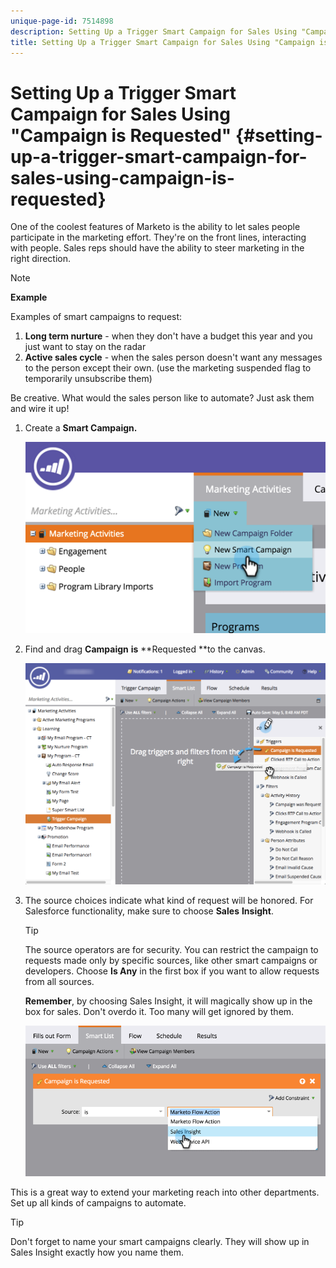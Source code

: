 ```yaml
---
unique-page-id: 7514898
description: Setting Up a Trigger Smart Campaign for Sales Using "Campaign is Requested" - Marketo Docs - Product Documentation
title: Setting Up a Trigger Smart Campaign for Sales Using "Campaign is Requested"
---
```


# Setting Up a Trigger Smart Campaign for Sales Using "Campaign is Requested" {#setting-up-a-trigger-smart-campaign-for-sales-using-campaign-is-requested}

One of the coolest features of Marketo is the ability to let sales people participate in the marketing effort. They're on the front lines, interacting with people. Sales reps should have the ability to steer marketing in the right direction.

>[!NOTE]
>
>**Example**
>
>Examples of smart campaigns to request:
>
>1. **Long term nurture** - when they don't have a budget this year and you just want to stay on the radar
>1. **Active sales cycle** - when the sales person doesn't want any messages to the person except their own. (use the marketing suspended flag to temporarily unsubscribe them)
>
>Be creative. What would the sales person like to automate? Just ask them and wire it up!

1. Create a **Smart Campaign.**

   ![](assets/image2015-5-20-16-3a3-3a25.png)

1. Find and drag **Campaign** **is** **Requested **to the canvas.

     ![](assets/campaignfilterdrag.png)

1. The source choices indicate what kind of request will be honored. For Salesforce functionality, make sure to choose **Sales** **Insight**.

   >[!TIP]
   >
   >The source operators are for security. You can restrict the campaign to requests made only by specific sources, like other smart campaigns or developers. Choose **Is Any** in the first box if you want to allow requests from all sources.
   >
   >
   >**Remember**, by choosing Sales Insight, it will magically show up in the box for sales. Don't overdo it. Too many will get ignored by them.

   ![](assets/image2015-5-20-17-3a56-3a56.png)

This is a great way to extend your marketing reach into other departments. Set up all kinds of campaigns to automate.

>[!TIP]
>
>Don't forget to name your smart campaigns clearly. They will show up in Sales Insight exactly how you name them.

